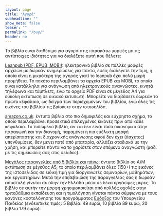 ```yaml
---
layout: page
title: "Αγορά"
subheadline: ""
show_meta: false
teaser: ""
permalink: "/buy/"
header: no
---
```


Το βιβλίο είναι διαθέσιμο για αγορά στις παρακάτω μορφές με τις αντίστοιχες ιδιότητες για να διαλέξετε αυτή που θέλετε:

[Leanpub (PDF, EPUB, MOBI)](https://leanpub.com/pibook): ηλεκτρονικό βιβλίο σε πολλές μορφές αρχείων με δωρεάν ενημερώσεις για πάντα, εσείς διαλέγετε την τιμή, η οποία είναι η μικρότερη της αγοράς γιατί το leanpub έχει πολύ μικρή προμήθεια. Το πακέτο περιλαμβάνει τα αρχεία EPUB και MOBI, τα οποία είναι κατάλληλα για ανάγνωση από ηλεκτρονικούς αναγνώστες, κινητά τηλέφωνα και τάμπλετς, ενώ το αρχείο PDF είναι σε μέγεθος A4 για εύκολη εκτύπωση σε οικιακό εκτυπωτή. Μπορείτε να διαβάσετε δωρεάν το πρώτο κέφαλαιο, ως δείγμα των περιεχομένων του βιβλίου, ενώ όλες τις εικόνες του βιβλίου τις βρίσκετε στην ιστοσελίδα.

[amazon.co.uk](http://www.amazon.co.uk/Programming-Interactivity-Konstantinos-Chorianopoulos/dp/6188242304): έντυπο βιβλίο στο πιο δημοφιλές και εύχρηστο σχήμα, το οποίο περιλαμβάνει προσεκτικά επιλεγμένες εικόνες πριν από κάθε κεφάλαιο. Το τυπωμένο βιβλίο, αν και δεν είναι τόσο οικονομικό στην παραγωγή και την διανομή, παραμένει η πιο ευέλικτη μορφή απερίσπαστης και διαχρονικής ανάγνωσης αφού δεν έχει (άσχετες) υπενθυμίσεις, δεν μένει ποτέ από μπαταρία, αλλάζει σταδιακά με την χρήση, και μπορείτε πάντα να το χαρίσετε στον επόμενο αναγνώστη (μαζί με τις σημειώσεις σας στις σελίδες).

[Μεγάλες παραγγελίες από 5 βιβλία και πάνω](/contact/): έντυπο βιβλίο σε Α/Μ εκτύπωση σε μέγεθος Α5, το οποίο περιλαμβάνει όλες (150+) τις εικόνες της ιστοσελίδας σε ειδική τιμή για διοργανωτές σεμιναρίων, μαθημάτων, και εργαστηρίων. Μετά την επιβεβαιώση της παραγγελίας σας η δωρεάν αποστολή γίνεται σε όλην την Ελλάδα μέσα σε δέκα εργάσιμες μέρες. Το βιβλίο σε αυτήν την μορφή χρησιμοποιείται από πολλές σχολές στην τριτοβάθμια εκπαίδευση και η τιμολόγηση γίνεται πάντα σύμφωνα με τους κανόνες κοστολόγησης του προγράμματος [Εύδοξος](https://service.eudoxus.gr/search/#a/id:59362198/0) του Υπουργείου Παιδείας (ενδεικτικές τιμές: 5 Βιβλία: 49 ευρώ, 10 βιβλία 89 ευρώ, 20 βιβλία 179 ευρώ).
